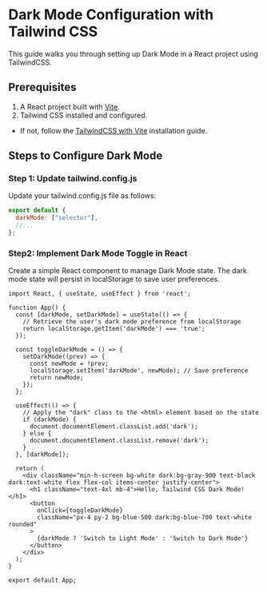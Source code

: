 # Dark Mode Configuration with Tailwind CSS

This guide walks you through setting up Dark Mode in a React project using TailwindCSS.

## Prerequisites

1. A React project built with [Vite]().
2. Tailwind CSS installed and configured.

- If not, follow the [TailwindCSS with Vite]() installation guide.

## Steps to Configure Dark Mode

### Step 1: Update tailwind.config.js

Update your tailwind.config.js file as follows:

```js
export default {
  darkMode: ["selector"],
  //...
};
```

### Step2: Implement Dark Mode Toggle in React

Create a simple React component to manage Dark Mode state. The dark mode state will persist in localStorage to save user preferences.

```react
import React, { useState, useEffect } from 'react';

function App() {
  const [darkMode, setDarkMode] = useState(() => {
    // Retrieve the user's dark mode preference from localStorage
    return localStorage.getItem('darkMode') === 'true';
  });

  const toggleDarkMode = () => {
    setDarkMode((prev) => {
      const newMode = !prev;
      localStorage.setItem('darkMode', newMode); // Save preference
      return newMode;
    });
  };

  useEffect(() => {
    // Apply the "dark" class to the <html> element based on the state
    if (darkMode) {
      document.documentElement.classList.add('dark');
    } else {
      document.documentElement.classList.remove('dark');
    }
  }, [darkMode]);

  return (
    <div className="min-h-screen bg-white dark:bg-gray-900 text-black dark:text-white flex flex-col items-center justify-center">
      <h1 className="text-4xl mb-4">Hello, Tailwind CSS Dark Mode!</h1>
      <button
        onClick={toggleDarkMode}
        className="px-4 py-2 bg-blue-500 dark:bg-blue-700 text-white rounded"
      >
        {darkMode ? 'Switch to Light Mode' : 'Switch to Dark Mode'}
      </button>
    </div>
  );
}

export default App;
```

